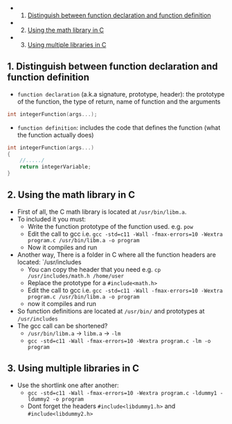 <!-- vscode-markdown-toc -->
* 1. [Distinguish between function declaration and function definition](#Distinguishbetweenfunctiondeclarationandfunctiondefinition)
* 2. [Using the math library in C](#UsingthemathlibraryinC)
* 3. [Using multiple libraries in C](#UsingmultiplelibrariesinC)

<!-- vscode-markdown-toc-config
	numbering=true
	autoSave=true
	/vscode-markdown-toc-config -->
<!-- /vscode-markdown-toc -->

##  1. <a name='Distinguishbetweenfunctiondeclarationandfunctiondefinition'></a>Distinguish between function declaration and function definition

- `function declaration` (a.k.a signature, prototype, header): the prototype of the function, the type of return, name of function and the arguments

``` c
int integerFunction(args...);
```  

- `function definition`: includes the code that defines the function (what the function actually does)

``` c
int integerFunction(args...)
{
	//...../
	return integerVariable;
}
``` 

##  2. <a name='UsingthemathlibraryinC'></a>Using the math library in C

- First of all, the C math library is located at `/usr/bin/libm.a`.
- To included it you must:
  - Write the function prototype of the function used. e.g. `pow`
  - Edit the call to gcc i.e. `gcc -std=c11 -Wall -fmax-errors=10 -Wextra program.c /usr/bin/libm.a -o program`
  - Now it compiles and run
- Another way, There is a folder in C where all the function headers are located: `/usr/includes
  - You can copy the header that you need e.g. `cp /usr/includes/math.h /home/user`
  - Replace the prototype for a `#include<math.h>`
  - Edit the call to gcc i.e. `gcc -std=c11 -Wall -fmax-errors=10 -Wextra program.c /usr/bin/libm.a -o program`
  - now it compiles and run
- So function definitions are located at `/usr/bin/` and prototypes at `/usr/includes`
- The gcc call can be shortened?
  - `/usr/bin/libm.a` -> `libm.a` -> `-lm`
  - `gcc -std=c11 -Wall -fmax-errors=10 -Wextra program.c -lm -o program`

##  3. <a name='UsingmultiplelibrariesinC'></a>Using multiple libraries in C
- Use the shortlink one after another:
  - `gcc -std=c11 -Wall -fmax-errors=10 -Wextra program.c -ldummy1 -ldummy2 -o program`
  - Dont forget the headers `#include<libdummy1.h>` and `#include<libdummy2.h>`